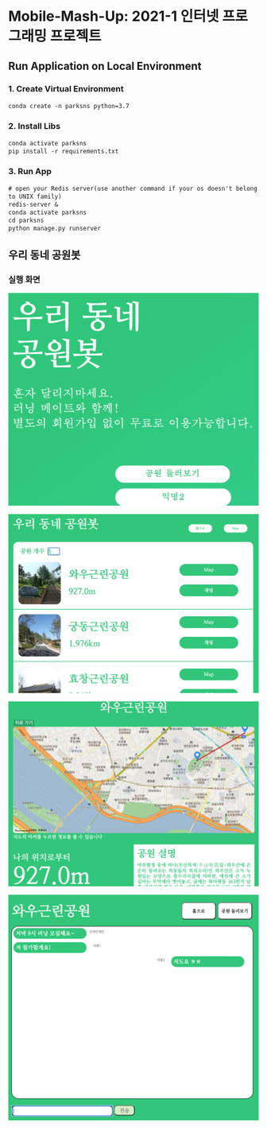 # Mobile-Mash-Up: 2021-1 인터넷 프로그래밍 프로젝트

## Run Application on Local Environment

### 1. Create Virtual Environment

```
conda create -n parksns python=3.7
```

### 2. Install Libs

```
conda activate parksns
pip install -r requirements.txt
```

### 3. Run App

```
# open your Redis server(use another command if your os doesn't belong to UNIX family)
redis-server &
conda activate parksns
cd parksns
python manage.py runserver
```

## 우리 동네 공원봇
### 실행 화면

![시작 화면](./imgs/home.png)

![공원 목록](./imgs/parklist.png)

![지도 화면](./imgs/kakaomap.png)

![채팅방](./imgs/chat.png)